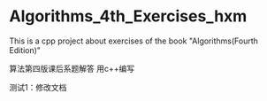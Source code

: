 # Algorithms_4th_Exercises_hxm
This is a cpp project about exercises of the book "Algorithms(Fourth Edition)"

算法第四版课后系题解答
用c++编写

测试1：修改文档
